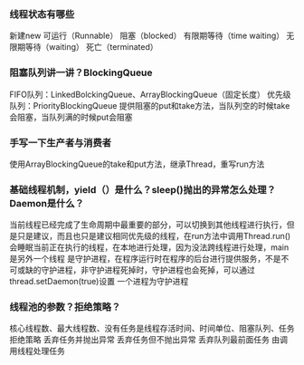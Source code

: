 ### 线程状态有哪些
新建new
可运行（Runnable）
阻塞（blocked） 有限期等待（time waiting） 无限期等待（waiting）
死亡（terminated）

### 阻塞队列讲一讲？BlockingQueue
FIFO队列：LinkedBolckingQueue、ArrayBlockingQueue（固定长度）
优先级队列：PriorityBlockingQueue
提供阻塞的put和take方法，当队列空的时候take会阻塞，当队列满的时候put会阻塞

### 手写一下生产者与消费者
使用ArrayBlockingQueue的take和put方法，继承Thread，重写run方法

### 基础线程机制，yield（）是什么？sleep()抛出的异常怎么处理？Daemon是什么？
当前线程已经完成了生命周期中最重要的部分，可以切换到其他线程进行执行，但是只是建议，而且也只是建议相同优先级的线程，在run方法中调用Thread.run()
会睡眠当前正在执行的线程，在本地进行处理，因为没法跨线程进行处理，main是另外一个线程
是守护进程，在程序运行时在程序的后台进行提供服务，不是不可或缺的守护进程，非守护进程死掉时，守护进程也会死掉，可以通过thread.setDaemon(true)设置
一个进程为守护进程

### 线程池的参数？拒绝策略？
核心线程数、最大线程数、没有任务是线程存活时间、时间单位、阻塞队列、任务拒绝策略
丢弃任务并抛出异常
丢弃任务但不抛出异常
丢弃队列最前面任务
由调用线程处理任务
